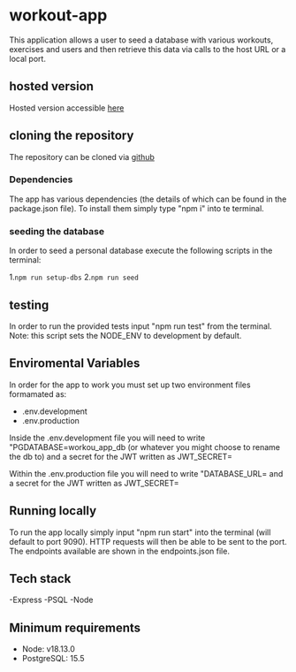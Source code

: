 # workout-app

This application allows a user to seed a database with various workouts, exercises and users and then retrieve this data via calls to the host URL or a local port. 

## hosted version

Hosted version accessible [here](https://pg-workout-app.onrender.com/)

## cloning the repository

The repository can be cloned via [github](https://github.com/PGallagher93/workout-app)

### Dependencies

The app has various dependencies (the details of which can be found in the package.json file). To install them simply type "npm i" into te terminal.

### seeding the database

In order to seed a personal database execute the following scripts in the terminal:

1.`npm run setup-dbs`
2.`npm run seed`

## testing

In order to run the provided tests input "npm run test" from the terminal.
Note: this script sets the NODE_ENV to development by default.

## Enviromental Variables

In order for the app to work you must set up two environment files formamated as:
- .env.development
- .env.production

Inside the .env.development file you will need to write "PGDATABASE=workou_app_db (or whatever you might choose to rename the db to) and a secret for the JWT written as JWT_SECRET=<your secret>

Within the .env.production file you will need to write "DATABASE_URL=<your hosted database url> and a secret for the JWT written as JWT_SECRET=<your secret>

## Running locally

To run the app locally simply input "npm run start" into the terminal (will default to port 9090). HTTP requests will then be able to be sent to the port. The endpoints available are shown in the endpoints.json file.

## Tech stack

-Express
-PSQL
-Node

## Minimum requirements

- Node: v18.13.0
- PostgreSQL: 15.5
